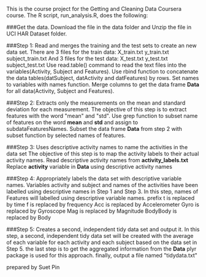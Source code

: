 This is the course project for the Getting and Cleaning Data Coursera course. 
The R script, run_analysis.R, does the following:

###Get the data.
Download the file in the data folder and Unzip the file in UCI HAR Dataset folder.

###Step 1: Read and merges the training and the test sets to create an new data set.
There are 3 files for the train data:
  X_train.txt
  y_train.txt
  subject_train.txt
And 3 files for the test data:
  X_test.txt
  y_test.txt
  subject_test.txt
Use read.table() command to read the text files into the variables(Activity, Subject and Features).
Use rbind function to concatenate the data tables(datSubject, datActivity and datFeatures) by rows.
Set names to variables with names function.
Merge columns to get the data frame **Data** for all data(Activity, Subject and Features).

###Step 2: Extracts only the measurements on the mean and standard deviation for each measurement.
The objective of this step is to extract features with the word "mean" and "std".
Use grep function to subset name of features on the word **mean** and **std** and assign to subdataFeaturesNames.
Subset the data frame **Data** from step 2 with subset function by selected names of features.

###Step 3: Uses descriptive activity names to name the activities in the data set
The objective of this step is to map the activity labels to their actual activity names.
Read descriptive activity names from **activity_labels.txt**
Replace **activity** variable in **Data** using descriptive activity names

###Step 4: Appropriately labels the data set with descriptive variable names.
Variables activity and subject and names of the activities have been labelled using descriptive names in Step 1 and Step 3.
In this step, names of Features will labelled using descriptive variable names.
prefix t is replaced by time
       f is replaced by frequency
       Acc is replaced by Accelerometer
       Gyro is replaced by Gyroscope
       Mag is replaced by Magnitude
       BodyBody is replaced by Body
       
###Step 5: Creates a second, independent tidy data set and output it.
In this step, a second, independent tidy data set will be created with the average of each variable for each activity and
each subject based on the data set in Step 5.
the last step is to get the aggregated information from the **Data**
plyr package is used for this approach.
finally, output a file named "tidydata.txt"

prepared by Suet Pin
